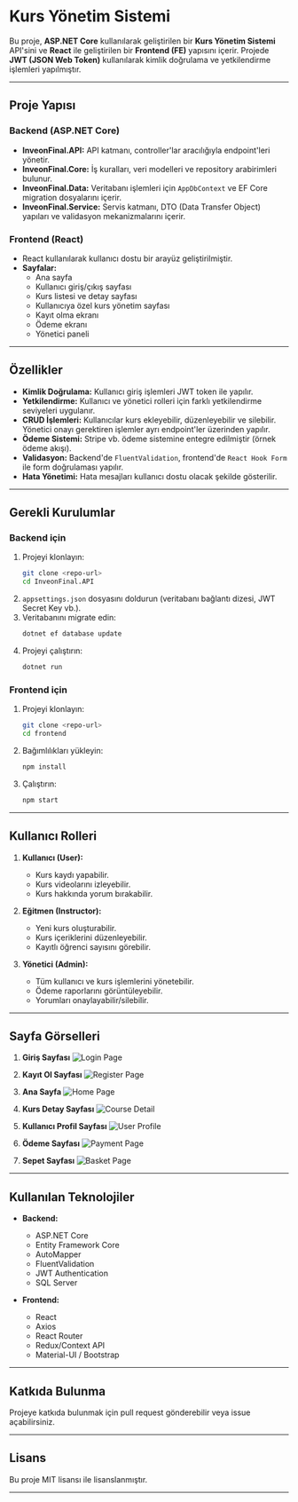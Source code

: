 # Kurs Yönetim Sistemi

Bu proje, **ASP.NET Core** kullanılarak geliştirilen bir **Kurs Yönetim Sistemi** API'sini ve **React** ile geliştirilen bir **Frontend (FE)** yapısını içerir. Projede **JWT (JSON Web Token)** kullanılarak kimlik doğrulama ve yetkilendirme işlemleri yapılmıştır.

---

## Proje Yapısı

### Backend (ASP.NET Core)
- **InveonFinal.API:** API katmanı, controller'lar aracılığıyla endpoint'leri yönetir.
- **InveonFinal.Core:** İş kuralları, veri modelleri ve repository arabirimleri bulunur.
- **InveonFinal.Data:** Veritabanı işlemleri için `AppDbContext` ve EF Core migration dosyalarını içerir.
- **InveonFinal.Service:** Servis katmanı, DTO (Data Transfer Object) yapıları ve validasyon mekanizmalarını içerir.

### Frontend (React)
- React kullanılarak kullanıcı dostu bir arayüz geliştirilmiştir.
- **Sayfalar:**
  - Ana sayfa
  - Kullanıcı giriş/çıkış sayfası
  - Kurs listesi ve detay sayfası
  - Kullanıcıya özel kurs yönetim sayfası
  - Kayıt olma ekranı
  - Ödeme ekranı
  - Yönetici paneli

---

## Özellikler

- **Kimlik Doğrulama:** Kullanıcı giriş işlemleri JWT token ile yapılır.
- **Yetkilendirme:** Kullanıcı ve yönetici rolleri için farklı yetkilendirme seviyeleri uygulanır.
- **CRUD İşlemleri:** Kullanıcılar kurs ekleyebilir, düzenleyebilir ve silebilir. Yönetici onayı gerektiren işlemler ayrı endpoint'ler üzerinden yapılır.
- **Ödeme Sistemi:** Stripe vb. ödeme sistemine entegre edilmiştir (örnek ödeme akışı).
- **Validasyon:** Backend'de `FluentValidation`, frontend'de `React Hook Form` ile form doğrulaması yapılır.
- **Hata Yönetimi:** Hata mesajları kullanıcı dostu olacak şekilde gösterilir.

---

## Gerekli Kurulumlar

### Backend için
1. Projeyi klonlayın:
    ```bash
    git clone <repo-url>
    cd InveonFinal.API
    ```
2. `appsettings.json` dosyasını doldurun (veritabanı bağlantı dizesi, JWT Secret Key vb.).
3. Veritabanını migrate edin:
    ```bash
    dotnet ef database update
    ```
4. Projeyi çalıştırın:
    ```bash
    dotnet run
    ```

### Frontend için
1. Projeyi klonlayın:
    ```bash
    git clone <repo-url>
    cd frontend
    ```
2. Bağımlılıkları yükleyin:
    ```bash
    npm install
    ```
3. Çalıştırın:
    ```bash
    npm start
    ```

---

## Kullanıcı Rolleri

1. **Kullanıcı (User):**
   - Kurs kaydı yapabilir.
   - Kurs videolarını izleyebilir.
   - Kurs hakkında yorum bırakabilir.

2. **Eğitmen (Instructor):**
   - Yeni kurs oluşturabilir.
   - Kurs içeriklerini düzenleyebilir.
   - Kayıtlı öğrenci sayısını görebilir.

3. **Yönetici (Admin):**
   - Tüm kullanıcı ve kurs işlemlerini yönetebilir.
   - Ödeme raporlarını görüntüleyebilir.
   - Yorumları onaylayabilir/silebilir.

---

## Sayfa Görselleri

1. **Giriş Sayfası**
   ![Login Page](./InveonFinal.Web/inveonweb/src/assets/images/login.png)


2. **Kayıt Ol Sayfası**
    ![Register Page](./InveonFinal.Web/inveonweb/src/assets/images/register.png)


3. **Ana Sayfa**
   ![Home Page](./InveonFinal.Web/inveonweb/src/assets/images/Home.png)

4. **Kurs Detay Sayfası**
   ![Course Detail](./InveonFinal.Web/inveonweb/src/assets/images/CourseDetail.png)

5. **Kullanıcı Profil Sayfası**
   ![User Profile](./InveonFinal.Web/inveonweb/src/assets/images/Profile.png)

6. **Ödeme Sayfası**
   ![Payment Page](./InveonFinal.Web/inveonweb/src/assets/images/Payment.png)

7. **Sepet Sayfası**
    ![Basket Page](./InveonFinal.Web/inveonweb/src/assets/images/basket.png)

---

## Kullanılan Teknolojiler

- **Backend:**
  - ASP.NET Core
  - Entity Framework Core
  - AutoMapper
  - FluentValidation
  - JWT Authentication
  - SQL Server

- **Frontend:**
  - React
  - Axios
  - React Router
  - Redux/Context API
  - Material-UI / Bootstrap

---

## Katkıda Bulunma

Projeye katkıda bulunmak için pull request gönderebilir veya issue açabilirsiniz.

---

## Lisans

Bu proje MIT lisansı ile lisanslanmıştır.

---
